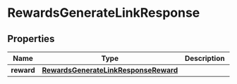 

# RewardsGenerateLinkResponse


## Properties

| Name | Type | Description | Notes |
|------------ | ------------- | ------------- | -------------|
|**reward** | [**RewardsGenerateLinkResponseReward**](RewardsGenerateLinkResponseReward.md) |  |  |



